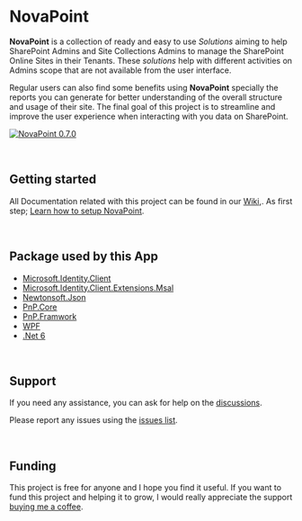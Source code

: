 # NovaPoint #

**NovaPoint** is a collection of ready and easy to use *Solutions* aiming to help SharePoint Admins and Site Collections Admins to manage the SharePoint Online Sites in their Tenants. These *solutions* help with different activities on Admins scope that are not available from the user interface.

Regular users can also find some benefits using **NovaPoint** specially the reports you can generate for better understanding of the overall structure and usage of their site. The final goal of this project is to streamline and improve the user experience when interacting with you data on SharePoint.

[![NovaPoint 0.7.0](https://img.youtube.com/vi/Fz0t8NFg8jk/hqdefault.jpg)](https://youtu.be/Fz0t8NFg8jk)

<br>

## Getting started ##

All Documentation related with this project can be found in our [Wiki](https://github.com/Barbarur/NovaPoint/wiki),. As first step; [Learn how to setup NovaPoint](https://github.com/Barbarur/NovaPoint/wiki/Setup).

<br>

## Package used by this App ##

- [Microsoft.Identity.Client](https://github.com/AzureAD/microsoft-authentication-library-for-dotnet)
- [Microsoft.Identity.Client.Extensions.Msal](https://github.com/AzureAD/microsoft-authentication-extensions-for-dotnet)
- [Newtonsoft.Json](https://www.newtonsoft.com/json)
- [PnP.Core](https://github.com/pnp/pnpcore)
- [PnP.Framwork](https://github.com/pnp/pnpframework)
- [WPF](https://learn.microsoft.com/en-us/dotnet/desktop/wpf/)
- [.Net 6](https://learn.microsoft.com/en-us/dotnet)

<br>
 
## Support ##

If you need any assistance, you can ask for help on the [discussions](https://github.com/Barbarur/NovaPoint/discussions).

Please report any issues using the [issues list](https://github.com/Barbarur/NovaPoint/issues).

<br>

## Funding

This project is free for anyone and I hope you find it useful. If you want to fund this project and helping it to grow, I would really appreciate the support [buying me a coffee](https://buymeacoffee.com/novapoint).
